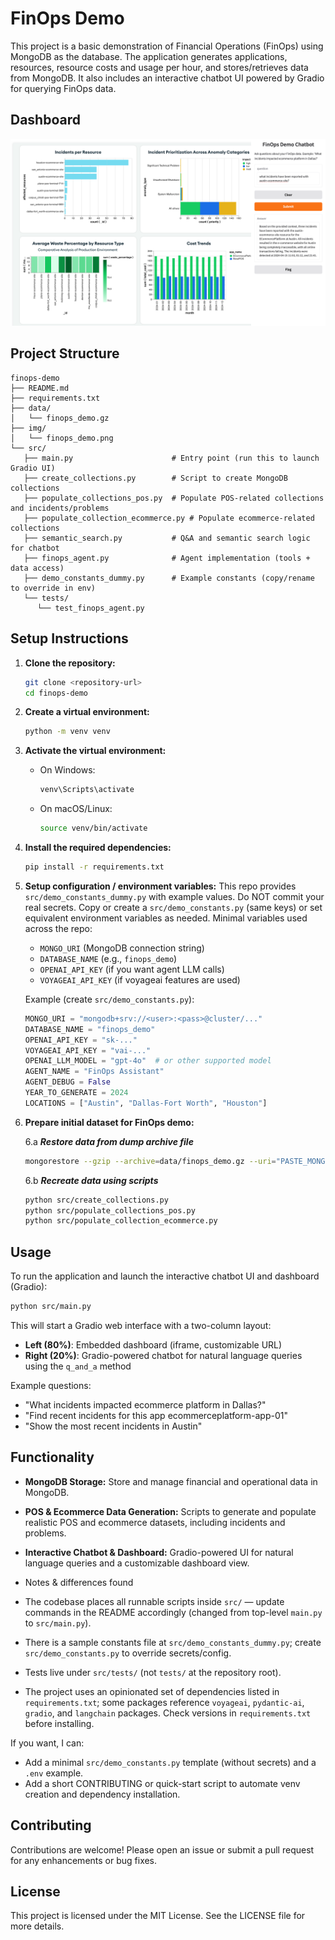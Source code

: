 # FinOps Demo

This project is a basic demonstration of Financial Operations (FinOps) using MongoDB as the database. The application generates applications, resources, resource costs and usage per hour, and stores/retrieves data from MongoDB. It also includes an interactive chatbot UI powered by Gradio for querying FinOps data.

## Dashboard
![Screenshot of a dashboard and chatbot for FinOps demo.](/img/finops_demo.png)


## Project Structure

```
finops-demo
├── README.md
├── requirements.txt
├── data/
│   └── finops_demo.gz
├── img/
│   └── finops_demo.png
└── src/
   ├── main.py                      # Entry point (run this to launch Gradio UI)
   ├── create_collections.py        # Script to create MongoDB collections
   ├── populate_collections_pos.py  # Populate POS-related collections and incidents/problems
   ├── populate_collection_ecommerce.py # Populate ecommerce-related collections
   ├── semantic_search.py           # Q&A and semantic search logic for chatbot
   ├── finops_agent.py              # Agent implementation (tools + data access)
   ├── demo_constants_dummy.py      # Example constants (copy/rename to override in env)
   └── tests/
      └── test_finops_agent.py
```

## Setup Instructions

1. **Clone the repository:**
   ```sh
   git clone <repository-url>
   cd finops-demo
   ```

2. **Create a virtual environment:**
   ```sh
   python -m venv venv
   ```

3. **Activate the virtual environment:**
   - On Windows:
     ```sh
     venv\Scripts\activate
     ```
   - On macOS/Linux:
     ```sh
     source venv/bin/activate
     ```

4. **Install the required dependencies:**
   ```sh
   pip install -r requirements.txt
   ```

5. **Setup configuration / environment variables:**
   This repo provides `src/demo_constants_dummy.py` with example values. Do NOT commit your real secrets. Copy or create a `src/demo_constants.py` (same keys) or set equivalent environment variables as needed. Minimal variables used across the repo:

   - `MONGO_URI` (MongoDB connection string)
   - `DATABASE_NAME` (e.g., `finops_demo`)
   - `OPENAI_API_KEY` (if you want agent LLM calls)
   - `VOYAGEAI_API_KEY` (if voyageai features are used)

   Example (create `src/demo_constants.py`):

   ```py
   MONGO_URI = "mongodb+srv://<user>:<pass>@cluster/..."
   DATABASE_NAME = "finops_demo"
   OPENAI_API_KEY = "sk-..."
   VOYAGEAI_API_KEY = "vai-..."
   OPENAI_LLM_MODEL = "gpt-4o"  # or other supported model
   AGENT_NAME = "FinOps Assistant"
   AGENT_DEBUG = False
   YEAR_TO_GENERATE = 2024
   LOCATIONS = ["Austin", "Dallas-Fort Worth", "Houston"]
   ```

6. **Prepare initial dataset for FinOps demo:**

   6.a ***Restore data from dump archive file***
   ```sh
   mongorestore --gzip --archive=data/finops_demo.gz --uri="PASTE_MONGO_URI"
   ```

   6.b ***Recreate data using scripts***
   ```sh
   python src/create_collections.py
   python src/populate_collections_pos.py
   python src/populate_collection_ecommerce.py
   ```

## Usage

To run the application and launch the interactive chatbot UI and dashboard (Gradio):

```sh
python src/main.py
```

This will start a Gradio web interface with a two-column layout:
- **Left (80%)**: Embedded dashboard (iframe, customizable URL)
- **Right (20%)**: Gradio-powered chatbot for natural language queries using the `q_and_a` method

Example questions:
- "What incidents impacted ecommerce platform in Dallas?"
- "Find recent incidents for this app ecommerceplatform-app-01"
- "Show the most recent incidents in Austin"

## Functionality

- **MongoDB Storage:** Store and manage financial and operational data in MongoDB.
- **POS & Ecommerce Data Generation:** Scripts to generate and populate realistic POS and ecommerce datasets, including incidents and problems.
- **Interactive Chatbot & Dashboard:** Gradio-powered UI for natural language queries and a customizable dashboard view.
- Notes & differences found

- The codebase places all runnable scripts inside `src/` — update commands in the README accordingly (changed from top-level `main.py` to `src/main.py`).
- There is a sample constants file at `src/demo_constants_dummy.py`; create `src/demo_constants.py` to override secrets/config.
- Tests live under `src/tests/` (not `tests/` at the repository root).
- The project uses an opinionated set of dependencies listed in `requirements.txt`; some packages reference `voyageai`, `pydantic-ai`, `gradio`, and `langchain` packages. Check versions in `requirements.txt` before installing.

If you want, I can:

- Add a minimal `src/demo_constants.py` template (without secrets) and a `.env` example.
- Add a short CONTRIBUTING or quick-start script to automate venv creation and dependency installation.

## Contributing

Contributions are welcome! Please open an issue or submit a pull request for any enhancements or bug fixes.

## License

This project is licensed under the MIT License. See the LICENSE file for more details.